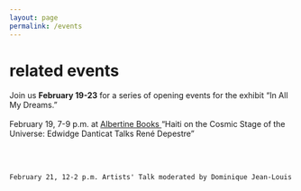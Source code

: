 ```yaml
---
layout: page
permalink: /events
---
```

<div id="column-a"><h1>related events</h1></div>


<div id="column-b">Join us <strong>February 19-23</strong> for a series of opening events for the exhibit “In All My Dreams.” <br><br>
February 19, 7-9 p.m. at <a href="https://www.albertine.com/join-four-online-conversations-on-rene-depestres-hadriana-in-all-my-dreams/" target="_blank"> Albertine Books </a>“Haiti on the Cosmic Stage of the Universe: Edwidge Danticat Talks René Depestre” 

<br><br>

	February 21, 12-2 p.m. Artists' Talk moderated by Dominique Jean-Louis 
</div>

